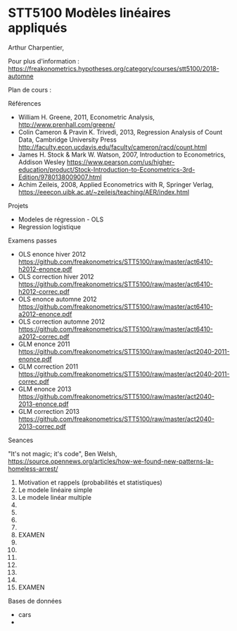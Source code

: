 # STT5100 Modèles linéaires appliqués

Arthur Charpentier, 

Pour plus d'information : https://freakonometrics.hypotheses.org/category/courses/stt5100/2018-automne

Plan de cours :

Références 
* William H. Greene, 2011, Econometric Analysis, http://www.prenhall.com/greene/ 
* Colin Cameron & Pravin K. Trivedi, 2013, Regression Analysis of Count Data, Cambridge University Press http://faculty.econ.ucdavis.edu/faculty/cameron/racd/count.html
* James H. Stock & Mark W. Watson, 2007, Introduction to Econometrics, Addison Wesley https://www.pearson.com/us/higher-education/product/Stock-Introduction-to-Econometrics-3rd-Edition/9780138009007.html
* Achim Zeileis, 2008, Applied Econometrics with R, Springer Verlag, https://eeecon.uibk.ac.at/~zeileis/teaching/AER/index.html

Projets
* Modeles de régression - OLS
* Regression logistique 

Examens passes
* OLS enonce hiver 2012 https://github.com/freakonometrics/STT5100/raw/master/act6410-h2012-enonce.pdf
* OLS correction hiver 2012 https://github.com/freakonometrics/STT5100/raw/master/act6410-h2012-correc.pdf
* OLS enonce automne 2012 https://github.com/freakonometrics/STT5100/raw/master/act6410-a2012-enonce.pdf
* OLS correction automne 2012 https://github.com/freakonometrics/STT5100/raw/master/act6410-a2012-correc.pdf
* GLM enonce 2011 https://github.com/freakonometrics/STT5100/raw/master/act2040-2011-enonce.pdf
* GLM correction 2011 https://github.com/freakonometrics/STT5100/raw/master/act2040-2011-correc.pdf
* GLM enonce 2013 https://github.com/freakonometrics/STT5100/raw/master/act2040-2013-enonce.pdf
* GLM correction 2013 https://github.com/freakonometrics/STT5100/raw/master/act2040-2013-correc.pdf

Seances

"It's not magic; it's code", Ben Welsh, https://source.opennews.org/articles/how-we-found-new-patterns-la-homeless-arrest/

1. Motivation et rappels (probabilités et statistiques)
2. Le modele linéaire simple
3. Le modele linéar multiple
4. 
5. 
6. 
7. 
8. EXAMEN
9.
10.
11.
12.
13.
14.
15. EXAMEN

Bases de données 
* cars
* 
